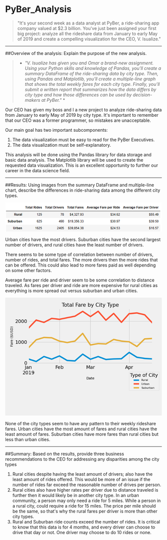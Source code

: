 # PyBer_Analysis

>"It's your second week as a data analyst at PyBer, a ride-sharing app company valued at $2.3 billion. You've just been assigned your first big project: analyze all the rideshare data from January to early May of 2019 and create a compelling visualization for the CEO, V. Isualize."

________________________________________________________________________
##Overview of the analysis: Explain the purpose of the new analysis.

>* *"V. Isualize has given you and Omar a brand-new assignment. Using your Python skills and knowledge of Pandas, you’ll create a summary DataFrame of the ride-sharing data by city type. Then, using Pandas and Matplotlib, you’ll create a multiple-line graph that shows the total weekly fares for each city type. Finally, you’ll submit a written report that summarizes how the data differs by city type and how those differences can be used by decision-makers at PyBer."* *

Our CEO has given my boss and I a new project to analyze ride-sharing data from January to early May of 2019 by city type.  It's important to remember that our CEO was a former programmer, so mistakes are unacceptable. 

Our main goal has two important subcomponents: 
1) The data visualization must be easy to read for the PyBer Executives. 
2) The data visualization must be self-explanatory. 

This analysis will be done using the Pandas library for data storage and basic data analysis.  The Matplotlib library will be used to create the requested data visualization.  This is an excellent opportunity to further our career in the data science field.  
 
________________________________________________________________________

##Results: Using images from the summary DataFrame and multiple-line chart, describe the differences in ride-sharing data among the different city types.

![](Analysis/Module5_table.PNG)

Urban cities have the most drivers. Suburban cities have the second largest number of drivers, and rural cities have the least number of drivers. 

There seems to be some type of correlation between number of drivers, number of rides, and total fares.  The more drivers then the more rides that can be offered. 
This could also lead to more fares paid as well depending on some other factors.

Average fare per ride and driver seem to be some correlation to distance traveled.  As fares per driver and ride are more expensive for rural cities as everything is more spread out versus suburban and urban cities. 

![](Analysis/PyBer_fare_summary.png)

None of the city types seem to have any pattern to their weekly rideshare fares.  Urban cities have the most amount of fares and rural cities have the least amount of fares.  Suburban cities have more fares than rural cities but less than urban cities. 
 
________________________________________________________________________

##Summary: Based on the results, provide three business recommendations to the CEO for addressing any disparities among the city types

1) Rural cities despite having the least amount of drivers; also have the least amount of rides offered.  This would be more of an issue if the number of rides far exceed the reasonable number of drives per person. 
2) Rural cities also have higher rates per driver due to distance traveled is further then it would likely be in another city type.  In an urban community, a person may only need a ride for 5 miles. While a person in a rural city, could require a ride for 15 miles.  The price per mile should be the same, so that's why the rural fares per driver is more than other city types. 
3) Rural and Suburban ride counts exceed the number of rides. It is critical to know that this data is for 4 months, and every driver can choose to drive that day or not.  One driver may choose to do 10 rides or none. 














